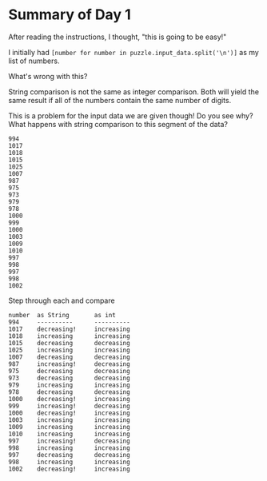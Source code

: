 # Summary of Day 1

After reading the instructions, I thought, "this is going to be easy!"

I initially had `[number for number in puzzle.input_data.split('\n')]` as my list of numbers.

What's wrong with this?

String comparison is not the same as integer comparison. Both will yield the same result if all of the numbers contain the same number of digits.

This is a problem for the input data we are given though! Do you see why?  
What happens with string comparison to this segment of the data?

```
994
1017
1018
1015
1025
1007
987
975
973
979
978
1000
999
1000
1003
1009
1010
997
998
997
998
1002
```

Step through each and compare

```
number  as String       as int
994     ----------      ----------
1017    decreasing!     increasing
1018    increasing      increasing
1015    decreasing      decreasing
1025    increasing      increasing
1007    decreasing      decreasing
987     increasing!     decreasing
975     decreasing      decreasing
973     decreasing      decreasing
979     increasing      increasing
978     decreasing      decreasing
1000    decreasing!     increasing
999     increasing!     decreasing
1000    decreasing!     increasing
1003    increasing      increasing
1009    increasing      increasing
1010    increasing      increasing
997     increasing!     decreasing
998     increasing      increasing
997     decreasing      decreasing
998     increasing      increasing
1002    decreasing!     increasing
```
